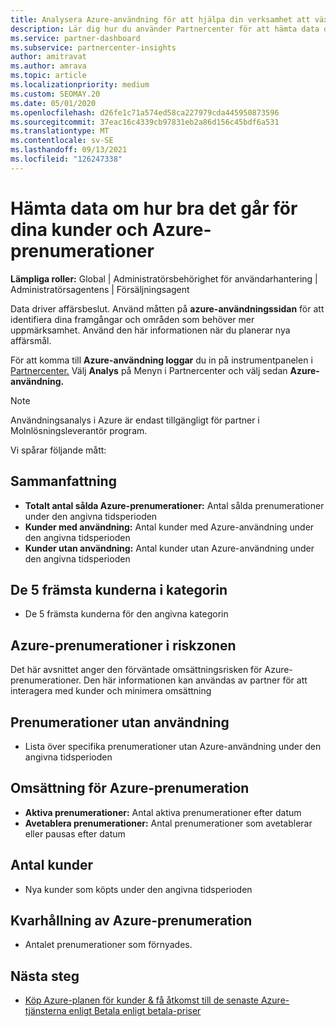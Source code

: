 ```yaml
---
title: Analysera Azure-användning för att hjälpa din verksamhet att växa
description: Lär dig hur du använder Partnercenter för att hämta data om användningen av dina kunders Azure-prenumerationer. Data omfattar sålda prenumerationer, riskfyllda prenumerationer och prenumerationer som används.
ms.service: partner-dashboard
ms.subservice: partnercenter-insights
author: amitravat
ms.author: amrava
ms.topic: article
ms.localizationpriority: medium
ms.custom: SEOMAY.20
ms.date: 05/01/2020
ms.openlocfilehash: d26fe1c71a574ed58ca227979cda445950873596
ms.sourcegitcommit: 37eac16c4339cb97831eb2a86d156c45bdf6a531
ms.translationtype: MT
ms.contentlocale: sv-SE
ms.lasthandoff: 09/13/2021
ms.locfileid: "126247338"
---
```

# <a name="get-data-about-how-well-your-customers-and-azure-subscriptions-are-doing"></a>Hämta data om hur bra det går för dina kunder och Azure-prenumerationer



**Lämpliga roller:** Global | Administratörsbehörighet för användarhantering | Administratörsagentens | Försäljningsagent

Data driver affärsbeslut. Använd måtten på **azure-användningssidan** för att identifiera dina framgångar och områden som behöver mer uppmärksamhet. Använd den här informationen när du planerar nya affärsmål.

För att komma till **Azure-användning loggar** du in på instrumentpanelen i [Partnercenter.](https://partner.microsoft.com/dashboard) Välj **Analys** på Menyn i Partnercenter och välj sedan **Azure-användning.**

> [!NOTE]
> Användningsanalys i Azure är endast tillgängligt för partner i Molnlösningsleverantör program.

Vi spårar följande mått:

## <a name="summary"></a>Sammanfattning

- **Totalt antal sålda Azure-prenumerationer:** Antal sålda prenumerationer under den angivna tidsperioden  
- **Kunder med användning:** Antal kunder med Azure-användning under den angivna tidsperioden  
- **Kunder utan användning:** Antal kunder utan Azure-användning under den angivna tidsperioden  

## <a name="top-5-customers-in-category"></a>De 5 främsta kunderna i kategorin

- De 5 främsta kunderna för den angivna kategorin  

## <a name="azure-subscriptions-at-risk"></a>Azure-prenumerationer i riskzonen

Det här avsnittet anger den förväntade omsättningsrisken för Azure-prenumerationer. Den här informationen kan användas av partner för att interagera med kunder och minimera omsättning

## <a name="subscriptions-without-usage"></a>Prenumerationer utan användning

- Lista över specifika prenumerationer utan Azure-användning under den angivna tidsperioden  

## <a name="azure-subscription-churn"></a>Omsättning för Azure-prenumeration

- **Aktiva prenumerationer:** Antal aktiva prenumerationer efter datum  
- **Avetablera prenumerationer:** Antal prenumerationer som avetablerar eller pausas efter datum  

## <a name="customer-count"></a>Antal kunder

- Nya kunder som köpts under den angivna tidsperioden  

## <a name="azure-subscription-retention"></a>Kvarhållning av Azure-prenumeration

- Antalet prenumerationer som förnyades.

 ## <a name="next-steps"></a>Nästa steg

- [Köp Azure-planen för kunder & få åtkomst till de senaste Azure-tjänsterna enligt Betala enligt betala-priser](purchase-azure-plan.md)
